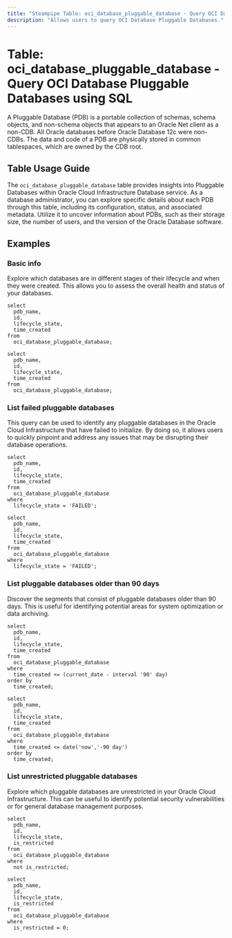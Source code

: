```yaml
---
title: "Steampipe Table: oci_database_pluggable_database - Query OCI Database Pluggable Databases using SQL"
description: "Allows users to query OCI Database Pluggable Databases."
---
```


# Table: oci_database_pluggable_database - Query OCI Database Pluggable Databases using SQL

A Pluggable Database (PDB) is a portable collection of schemas, schema objects, and non-schema objects that appears to an Oracle Net client as a non-CDB. All Oracle databases before Oracle Database 12c were non-CDBs. The data and code of a PDB are physically stored in common tablespaces, which are owned by the CDB root.

## Table Usage Guide

The `oci_database_pluggable_database` table provides insights into Pluggable Databases within Oracle Cloud Infrastructure Database service. As a database administrator, you can explore specific details about each PDB through this table, including its configuration, status, and associated metadata. Utilize it to uncover information about PDBs, such as their storage size, the number of users, and the version of the Oracle Database software.

## Examples

### Basic info
Explore which databases are in different stages of their lifecycle and when they were created. This allows you to assess the overall health and status of your databases.

```sql+postgres
select
  pdb_name,
  id,
  lifecycle_state,
  time_created
from
  oci_database_pluggable_database;
```

```sql+sqlite
select
  pdb_name,
  id,
  lifecycle_state,
  time_created
from
  oci_database_pluggable_database;
```

### List failed pluggable databases
This query can be used to identify any pluggable databases in the Oracle Cloud Infrastructure that have failed to initialize. By doing so, it allows users to quickly pinpoint and address any issues that may be disrupting their database operations.

```sql+postgres
select
  pdb_name,
  id,
  lifecycle_state,
  time_created
from
  oci_database_pluggable_database
where
  lifecycle_state = 'FAILED';
```

```sql+sqlite
select
  pdb_name,
  id,
  lifecycle_state,
  time_created
from
  oci_database_pluggable_database
where
  lifecycle_state = 'FAILED';
```

### List pluggable databases older than 90 days
Discover the segments that consist of pluggable databases older than 90 days. This is useful for identifying potential areas for system optimization or data archiving.

```sql+postgres
select
  pdb_name,
  id,
  lifecycle_state,
  time_created
from
  oci_database_pluggable_database
where
  time_created <= (current_date - interval '90' day)
order by
  time_created;
```

```sql+sqlite
select
  pdb_name,
  id,
  lifecycle_state,
  time_created
from
  oci_database_pluggable_database
where
  time_created <= date('now','-90 day')
order by
  time_created;
```

### List unrestricted pluggable databases
Explore which pluggable databases are unrestricted in your Oracle Cloud Infrastructure. This can be useful to identify potential security vulnerabilities or for general database management purposes.

```sql+postgres
select
  pdb_name,
  id,
  lifecycle_state,
  is_restricted
from
  oci_database_pluggable_database
where
  not is_restricted;
```

```sql+sqlite
select
  pdb_name,
  id,
  lifecycle_state,
  is_restricted
from
  oci_database_pluggable_database
where
  is_restricted = 0;
```